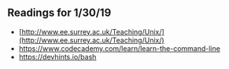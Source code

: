 ## Readings for 1/30/19

* [http://www.ee.surrey.ac.uk/Teaching/Unix/](http://www.ee.surrey.ac.uk/Teaching/Unix/)
* https://www.codecademy.com/learn/learn-the-command-line 
* https://devhints.io/bash

